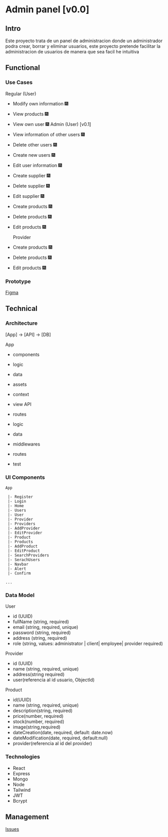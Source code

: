 # Admin panel [v0.0]

## Intro

Este proyecto trata de un panel de administracion donde un administrador podra crear, borrar y eliminar usuarios, este
proyecto pretende facilitar la administracion de usuarios de manera que sea facil he intuitiva

## Functional

### Use Cases

Regular (User)

- Modify own information 🎆

- View products 🎆

- View own user 🎆
  Admin (User) [v0.1]

- View information of other users 🎆

- Delete other users 🎆

- Create new users 🎆

- Edit user information 🎆

- Create supplier 🎆

- Delete supplier 🎆

- Edit supplier 🎆

- Create products 🎆

- Delete products 🎆

- Edit products 🎆

  Provider

- Create products 🎆

- Delete products 🎆

- Edit products 🎆

### Prototype

[Figma](https://www.figma.com/design/EjU8SGVRY9sQEqBjH275GE/Admin-panel?node-id=0-1&t=GJ2UQFWQQ5Uz51C9-1)

## Technical

### Architecture

[App] -> [API] -> [DB]

App

- components
- logic
- data
- assets
- context
- view
  API

- routes
- logic
- data
- middlewares
- routes
- test

### UI Components

```
App

 |- Register
 |- Login
 |- Home
 |- Users
 |- User
 |- Provider
 |- Providers
 |- AddProvider
 |- EditProvider
 |- Product
 |- Products
 |- AddProduct
 |- EditProduct
 |- SearchProviders
 |- SerachUsers
 |- Navbar
 |- Alert
 |- Confirm

...
```

### Data Model

User

- id (UUID)
- fullName (string, required)
- email (string, required, unique)
- password (string, required)
- address (string, required)
- role (string, values: administrator | client| employee| provider required)

Provider

- id (UUID)
- name (string, required, unique)
- address(string required)
- user(referencia al id usuario, ObjectId)

Product

- id(UUID)
- name (string, required, unique)
- description(string, required)
- price(number, required)
- stock(number, required)
- image(string,required)
- dateCreation(date, required, default: date.now)
- dateModification(date, required, default:null)
- provider(referencia al id del provider)

### Technologies

- React
- Express
- Mongo
- Node
- Tailwind
- JWT
- Bcrypt

## Management

[Issues](https://github.com/b00tc4mp/eurofirms-bootcamp-202502/issues/87)
